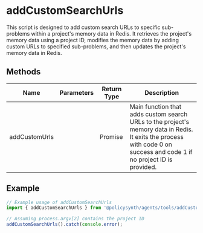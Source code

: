 # addCustomSearchUrls

This script is designed to add custom search URLs to specific sub-problems within a project's memory data in Redis. It retrieves the project's memory data using a project ID, modifies the memory data by adding custom URLs to specified sub-problems, and then updates the project's memory data in Redis.

## Methods

| Name          | Parameters | Return Type | Description |
|---------------|------------|-------------|-------------|
| addCustomUrls |            | Promise<void> | Main function that adds custom search URLs to the project's memory data in Redis. It exits the process with code 0 on success and code 1 if no project ID is provided. |

## Example

```javascript
// Example usage of addCustomSearchUrls
import { addCustomSearchUrls } from '@policysynth/agents/tools/addCustomSearchUrls.js';

// Assuming process.argv[2] contains the project ID
addCustomSearchUrls().catch(console.error);
```